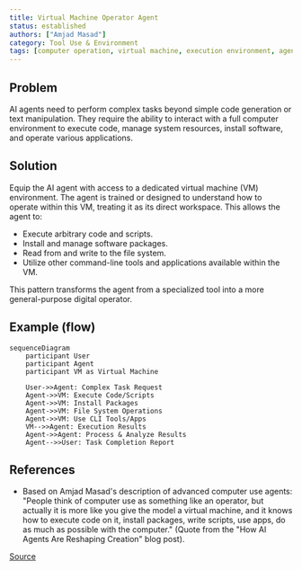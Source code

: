 ```yaml
---
title: Virtual Machine Operator Agent
status: established
authors: ["Amjad Masad"]
category: Tool Use & Environment
tags: [computer operation, virtual machine, execution environment, agent capability]
---
```


## Problem
AI agents need to perform complex tasks beyond simple code generation or text manipulation. They require the ability to interact with a full computer environment to execute code, manage system resources, install software, and operate various applications.

## Solution
Equip the AI agent with access to a dedicated virtual machine (VM) environment. The agent is trained or designed to understand how to operate within this VM, treating it as its direct workspace. This allows the agent to:
- Execute arbitrary code and scripts.
- Install and manage software packages.
- Read from and write to the file system.
- Utilize other command-line tools and applications available within the VM.

This pattern transforms the agent from a specialized tool into a more general-purpose digital operator.

## Example (flow)
```mermaid
sequenceDiagram
    participant User
    participant Agent
    participant VM as Virtual Machine

    User->>Agent: Complex Task Request
    Agent->>VM: Execute Code/Scripts
    Agent->>VM: Install Packages
    Agent->>VM: File System Operations
    Agent->>VM: Use CLI Tools/Apps
    VM-->>Agent: Execution Results
    Agent->>Agent: Process & Analyze Results
    Agent-->>User: Task Completion Report
```

## References
- Based on Amjad Masad's description of advanced computer use agents: "People think of computer use as something like an operator, but actually it is more like you give the model a virtual machine, and it knows how to execute code on it, install packages, write scripts, use apps, do as much as possible with the computer." (Quote from the "How AI Agents Are Reshaping Creation" blog post).

[Source](https://www.nibzard.com/silent-revolution)